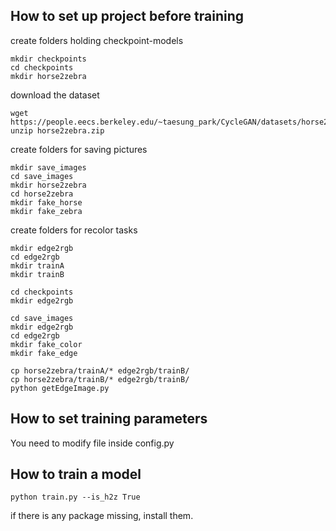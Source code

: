 ## How to set up project before training
create folders holding checkpoint-models
```shell
mkdir checkpoints  
cd checkpoints  
mkdir horse2zebra  
```

download the dataset
```shell
wget https://people.eecs.berkeley.edu/~taesung_park/CycleGAN/datasets/horse2zebra.zip  
unzip horse2zebra.zip
```

create folders for saving pictures
```shell
mkdir save_images
cd save_images
mkdir horse2zebra
cd horse2zebra
mkdir fake_horse
mkdir fake_zebra
```
create folders for recolor tasks

```shell
mkdir edge2rgb
cd edge2rgb
mkdir trainA
mkdir trainB
```

```shell
cd checkpoints
mkdir edge2rgb
```

```shell
cd save_images
mkdir edge2rgb
cd edge2rgb
mkdir fake_color
mkdir fake_edge
```

```Shell
cp horse2zebra/trainA/* edge2rgb/trainB/
cp horse2zebra/trainB/* edge2rgb/trainB/
python getEdgeImage.py
```



## How to set training parameters

You need to modify file inside config.py

## How to train a model
```shell
python train.py --is_h2z True
```
if there is any package missing, install them.
